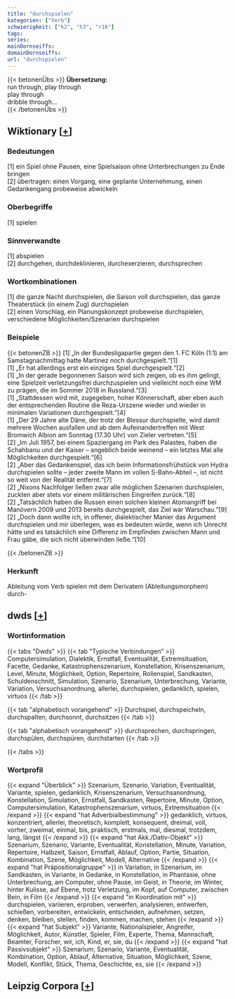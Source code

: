 ```yaml
---
title: "durchspielen"
kategorien: ["Verb"]
schwierigkeit: ["k2", "h3", "r16"]
tags:
series:
mainDornseiffs:
domainDornseiffs:
url: "durchspielen"
---
```


{{< betonenÜbs >}}
**Übersetzung:**  
run through, play through  
play through  
dribble through...  
{{< /betonenÜbs >}}

## Wiktionary [[+](https://de.wiktionary.org/wiki/durchspielen)]

### Bedeutungen
[1] ein Spiel ohne Pausen, eine Spielsaison ohne Unterbrechungen zu Ende bringen  
[2] übertragen: einen Vorgang, eine geplante Unternehmung, einen Gedankengang probeweise abwickeln  

### Oberbegriffe
[1] spielen  

### Sinnverwandte
[1] abspielen  
[2] durchgehen, durchdeklinieren, durchexerzieren, durchsprechen  

### Wortkombinationen
[1] die ganze Nacht durchspielen, die Saison voll durchspielen, das ganze Theaterstück (in einem Zug) durchspielen  
[2] einen Vorschlag, ein Planungskonzept probeweise durchspielen, verschiedene Möglichkeiten/Szenarien durchspielen  

### Beispiele
{{< betonenZB >}}
[1] „In der Bundesligapartie gegen den 1. FC Köln (1:1) am Samstagnachmittag hatte Martinez noch durchgespielt.“[1]  
[1] „Er hat allerdings erst ein einziges Spiel durchgespielt.“[2]  
[1] „In der gerade begonnenen Saison wird sich zeigen, ob es ihm gelingt, eine Spielzeit verletzungsfrei durchzuspielen und vielleicht noch eine WM zu prägen, die im Sommer 2018 in Russland.“[3]  
[1] „Stattdessen wird mit, zugegeben, hoher Könnerschaft, aber eben auch der entsprechenden Routine die Reza-Urszene wieder und wieder in minimalen Variationen durchgespielt.“[4]  
[1] „Der 29 Jahre alte Däne, der trotz der Blessur durchspielte, wird damit mehrere Wochen ausfallen und ab dem Aufeinandertreffen mit West Bromwich Albion am Sonntag (17.30 Uhr) von Zieler vertreten.“[5]  
[2] „Im Juli 1957, bei einem Spaziergang im Park des Palastes, haben die Schahbanu und der Kaiser – angeblich beide weinend – ein letztes Mal alle Möglichkeiten durchgespielt.“[6]  
[2] „Aber das Gedankenspiel, das ich beim Informationsfrühstück von Hydra durchspielen sollte – jeder zweite Mann im vollen S-Bahn-Abteil –, ist nicht so weit von der Realität entfernt.“[7]  
[2] „Nixons Nachfolger ließen zwar alle möglichen Szenarien durchspielen, zuckten aber stets vor einem militärischen Eingreifen zurück.“[8]  
[2] „Tatsächlich haben die Russen einen solchen kleinen Atomangriff bei Manövern 2009 und 2013 bereits durchgespielt, das Ziel war Warschau.“[9]  
[2] „Doch dann wollte ich, in offener, dialektischer Manier das Argument durchspielen und mir überlegen, was es bedeuten würde, wenn ich Unrecht hätte und es tatsächlich eine Differenz im Empfinden zwischen Mann und Frau gäbe, die sich nicht überwinden ließe.“[10]  

{{< /betonenZB >}}
### Herkunft
Ableitung vom Verb spielen mit dem Derivatem (Ableitungsmorphem) durch-  



## dwds [[+](https://www.dwds.de/wb/durchspielen)]

### Wortinformation
{{< tabs "Dwds" >}}
{{< tab "Typische Verbindungen" >}}
Computersimulation, Dialektik, Ernstfall, Eventualität, Extremsituation, Facette, Gedanke, Katastrophenszenarium, Konstellation, Krisenszenarium, Level, Minute, Möglichkeit, Option, Repertoire, Rollenspiel, Sandkasten, Schuldenschnitt, Simulation, Szenario, Szenarium, Unterbrechung, Variante, Variation, Versuchsanordnung, allerlei, durchspielen, gedanklich, spielen, virtuos
{{< /tab >}}

{{< tab "alphabetisch vorangehend" >}}
Durchspiel, durchspeicheln, durchspalten, durchsonnt, durchsitzen
{{< /tab >}}

{{< tab "alphabetisch vorangehend" >}}
durchsprechen, durchspringen, durchspülen, durchspüren, durchstarten
{{< /tab >}}

{{< /tabs >}}

### Wortprofil
{{< expand "Überblick" >}} Szenarium, Szenario, Variation, Eventualität, Variante, spielen, gedanklich, Krisenszenarium, Versuchsanordnung, Konstellation, Simulation, Ernstfall, Sandkasten, Repertoire, Minute, Option, Computersimulation, Katastrophenszenarium, virtuos, Extremsituation {{< /expand >}}
{{< expand "hat Adverbialbestimmung" >}} gedanklich, virtuos, konzentriert, allerlei, theoretisch, komplett, konsequent, dreimal, voll, vorher, zweimal, einmal, bis, praktisch, erstmals, mal, diesmal, trotzdem, lang, längst {{< /expand >}}
{{< expand "hat Akk./Dativ-Objekt" >}} Szenarium, Szenario, Variante, Eventualität, Konstellation, Minute, Variation, Repertoire, Halbzeit, Saison, Ernstfall, Ablauf, Option, Partie, Situation, Kombination, Szene, Möglichkeit, Modell, Alternative {{< /expand >}}
{{< expand "hat Präpositionalgruppe" >}} in Variation, in Szenarium, im Sandkasten, in Variante, in Gedanke, in Konstellation, in Phantasie, ohne Unterbrechung, am Computer, ohne Pause, im Geist, in Theorie, im Winter, hinter Kulisse, auf Ebene, trotz Verletzung, im Kopf, auf Computer, zwischen Bein, in Film {{< /expand >}}
{{< expand "in Koordination mit" >}} durchspielen, variieren, erproben, verwerfen, analysieren, entwerfen, schießen, vorbereiten, entwickeln, entscheiden, aufnehmen, setzen, denken, bleiben, stellen, finden, kommen, machen, stehen {{< /expand >}}
{{< expand "hat Subjekt" >}} Variante, Nationalspieler, Angreifer, Möglichkeit, Autor, Künstler, Spieler, Film, Experte, Thema, Mannschaft, Beamter, Forscher, wir, ich, Kind, er, sie, du {{< /expand >}}
{{< expand "hat Passivsubjekt" >}} Szenarium, Szenario, Variante, Eventualität, Kombination, Option, Ablauf, Alternative, Situation, Möglichkeit, Szene, Modell, Konflikt, Stück, Thema, Geschichte, es, sie {{< /expand >}}

## Leipzig Corpora [[+](https://corpora.uni-leipzig.de/en/res?word=durchspielen&corpusId=deu_newscrawl-public_2018)]

